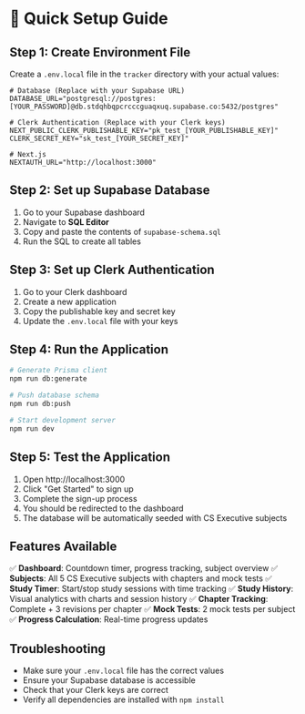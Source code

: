 # 🚀 Quick Setup Guide

## Step 1: Create Environment File

Create a `.env.local` file in the `tracker` directory with your actual values:

```env
# Database (Replace with your Supabase URL)
DATABASE_URL="postgresql://postgres:[YOUR_PASSWORD]@db.stdqhbqpcrcccguaqxuq.supabase.co:5432/postgres"

# Clerk Authentication (Replace with your Clerk keys)
NEXT_PUBLIC_CLERK_PUBLISHABLE_KEY="pk_test_[YOUR_PUBLISHABLE_KEY]"
CLERK_SECRET_KEY="sk_test_[YOUR_SECRET_KEY]"

# Next.js
NEXTAUTH_URL="http://localhost:3000"
```

## Step 2: Set up Supabase Database

1. Go to your Supabase dashboard
2. Navigate to **SQL Editor**
3. Copy and paste the contents of `supabase-schema.sql`
4. Run the SQL to create all tables

## Step 3: Set up Clerk Authentication

1. Go to your Clerk dashboard
2. Create a new application
3. Copy the publishable key and secret key
4. Update the `.env.local` file with your keys

## Step 4: Run the Application

```bash
# Generate Prisma client
npm run db:generate

# Push database schema
npm run db:push

# Start development server
npm run dev
```

## Step 5: Test the Application

1. Open http://localhost:3000
2. Click "Get Started" to sign up
3. Complete the sign-up process
4. You should be redirected to the dashboard
5. The database will be automatically seeded with CS Executive subjects

## Features Available

✅ **Dashboard**: Countdown timer, progress tracking, subject overview
✅ **Subjects**: All 5 CS Executive subjects with chapters and mock tests
✅ **Study Timer**: Start/stop study sessions with time tracking
✅ **Study History**: Visual analytics with charts and session history
✅ **Chapter Tracking**: Complete + 3 revisions per chapter
✅ **Mock Tests**: 2 mock tests per subject
✅ **Progress Calculation**: Real-time progress updates

## Troubleshooting

- Make sure your `.env.local` file has the correct values
- Ensure your Supabase database is accessible
- Check that your Clerk keys are correct
- Verify all dependencies are installed with `npm install`
